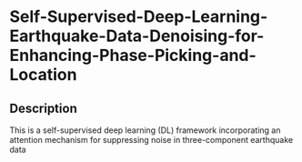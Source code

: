 # Self-Supervised-Deep-Learning-Earthquake-Data-Denoising-for-Enhancing-Phase-Picking-and-Location

## Description
This is a self-supervised deep learning (DL) framework incorporating an attention mechanism for suppressing noise in three-component earthquake data
